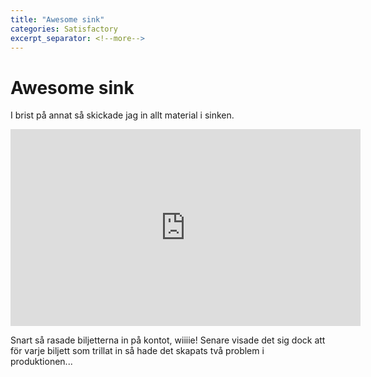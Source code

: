 ```yaml
---
title: "Awesome sink"
categories: Satisfactory
excerpt_separator: <!--more-->
---
```


# Awesome sink

I brist på annat så skickade jag in allt material i sinken.

<iframe width="560" height="315" src="https://www.youtube.com/embed/w6CfQ68bgSI" frameborder="0" allow="accelerometer; autoplay; clipboard-write; encrypted-media; gyroscope; picture-in-picture" allowfullscreen></iframe>

<!--more-->

Snart så rasade biljetterna in på kontot, wiiiie! Senare visade det sig dock att för varje biljett som trillat in så hade det skapats två problem i produktionen... 

